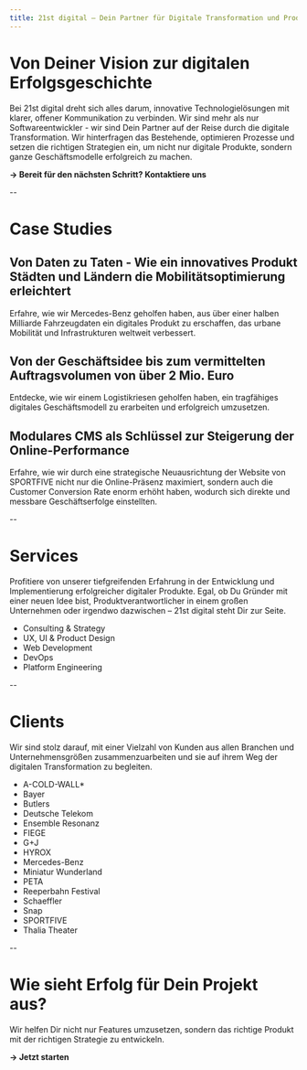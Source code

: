 ```yaml
---
title: 21st digital – Dein Partner für Digitale Transformation und Produktentwicklung
---
```


# Von Deiner Vision zur digitalen Erfolgsgeschichte

Bei 21st digital dreht sich alles darum, innovative Technologielösungen mit klarer, offener Kommunikation zu verbinden. Wir sind mehr als nur Softwareentwickler - wir sind Dein Partner auf der Reise durch die digitale Transformation. Wir hinterfragen das Bestehende, optimieren Prozesse und setzen die richtigen Strategien ein, um nicht nur digitale Produkte, sondern ganze Geschäftsmodelle erfolgreich zu machen.

**→ Bereit für den nächsten Schritt? Kontaktiere uns**

--

# Case Studies

## Von Daten zu Taten - Wie ein innovatives Produkt Städten und Ländern die Mobilitätsoptimierung erleichtert

Erfahre, wie wir Mercedes-Benz geholfen haben, aus über einer halben Milliarde Fahrzeugdaten ein digitales Produkt zu erschaffen, das urbane Mobilität und Infrastrukturen weltweit verbessert.

## Von der Geschäftsidee bis zum vermittelten Auftragsvolumen von über 2 Mio. Euro

Entdecke, wie wir einem Logistikriesen geholfen haben, ein tragfähiges digitales Geschäftsmodell zu erarbeiten und erfolgreich umzusetzen.

## Modulares CMS als Schlüssel zur Steigerung der Online-Performance

Erfahre, wie wir durch eine strategische Neuausrichtung der Website von SPORTFIVE nicht nur die Online-Präsenz maximiert, sondern auch die Customer Conversion Rate enorm erhöht haben, wodurch sich direkte und messbare Geschäftserfolge einstellten.

--

# Services

Profitiere von unserer tiefgreifenden Erfahrung in der Entwicklung und Implementierung erfolgreicher digitaler Produkte. Egal, ob Du Gründer mit einer neuen Idee bist, Produktverantwortlicher in einem großen Unternehmen oder irgendwo dazwischen – 21st digital steht Dir zur Seite.

- Consulting & Strategy
- UX, UI & Product Design
- Web Development
- DevOps
- Platform Engineering

--

# Clients

Wir sind stolz darauf, mit einer Vielzahl von Kunden aus allen Branchen und Unternehmensgrößen zusammenzuarbeiten und sie auf ihrem Weg der digitalen Transformation zu begleiten.

- A-COLD-WALL\*
- Bayer
- Butlers
- Deutsche Telekom
- Ensemble Resonanz
- FIEGE
- G+J
- HYROX
- Mercedes-Benz
- Miniatur Wunderland
- PETA
- Reeperbahn Festival
- Schaeffler
- Snap
- SPORTFIVE
- Thalia Theater

--

# Wie sieht Erfolg für Dein Projekt aus?

Wir helfen Dir nicht nur Features umzusetzen, sondern das richtige Produkt mit der richtigen Strategie zu entwickeln.

**→ Jetzt starten**
